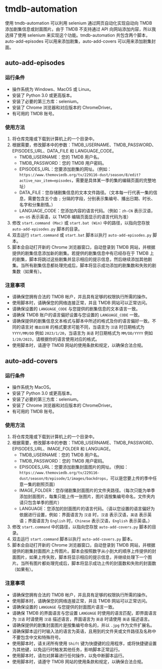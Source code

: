 # tmdb-automation
使用 tmdb-automation 可以利用 selenium 通过网页自动化实现自动向 TMDB 添加剧集信息或封面图片。由于 TMDB 不支持通过 API 向网站添加内容，所以我选择了使用 selenium 来实现这个功能。tmdb-automation 共包含两个脚本，auto-add-episodes 可以用来添加剧集，auto-add-covers 可以用来添加剧集封面。

## auto-add-episodes
### 运行条件
- 操作系统为 Windows、MacOS 或 Linux。
- 安装了 Python 3.0 或更高版本。
- 安装了必要的第三方库：selenium。
- 安装了 Chrome 浏览器和对应版本的 ChromeDriver。
- 有可用的 TMDB 账号。

### 使用方法
1. 将仓库克隆或下载到计算机上的一个目录中。
2. 根据需要，修改脚本中的参数：TMDB_USERNAME、TMDB_PASSWORD、EPISODES_URL、DATA_FILE 和 LANGUAGE_CODE。
   - TMDB_USERNAME：您的 TMDB 用户名。
   - TMDB_PASSWORD：您的 TMDB 用户密码。
   - EPISODES_URL：您要添加剧集的网址。（例如：`https://www.themoviedb.org/tv/229116-dust/season/8/edit?active_nav_item=episodes`，需要是具体某一季的集的编辑页面的完整地址）
   - DATA_FILE：您存储剧集信息的文本文件路径。（文本每一行代表一集的信息，需要包含五个由 `;` 分隔的字段，分别表示集编号、播出日期、时长、名字和分集剧情。）
   - LANGUAGE_CODE：您添加内容的语言代码。（例如：`zh-CN` 表示汉语，`en-US` 表示英语，以 TMDB 编辑页面显示的语言代码为准）
3. 修改 `start.command (Mac)` 或 `start.bat (Win)` 中的路径，以指向您存放 `auto-add-episodes.py` 脚本的目录。
4. 双击运行 `start.command` 或 `start.bat` 脚本以执行 `auto-add-episodes.py` 脚本。
5. 脚本会自动打开新的 Chrome 浏览器窗口，自动登录到 TMDB 网站，并根据提供的剧集信息添加新的剧集。若提供的剧集信息中有已经存在于 TMDB 上的剧集，脚本将跳过这些剧集并显示相应的提示信息，然后继续添加其他剧集。当所有剧集信息都处理完成后，脚本将显示成功添加的剧集数和失败的剧集数（如果有）。

### 注意事项
- 请确保您拥有合法的 TMDB 帐户，并且具有足够的权限执行所需的操作。
- 使用脚本时，请确保您的网络连接正常，并且 TMDB 网站可以正常访问。
- 请确保设置的 `LANGUAGE_CODE` 与您提供的剧集信息的文本语言一致。
- 请确保 TMDB 账户的语言偏好设置与您设置的 `LANGUAGE_CODE` 一致。
- 请确保提供的剧集信息文本格式与脚本中所述的格式及你的语言偏好一致。不同的语言对 `播出日期` 的格式要求可能不同，当语言为 `汉语` 时日期格式为 `YYYY/MM/DD` 例如 `2023/1/20`，当语言为 `英语` 时日期格式为 `MM/DD/YYYY` 例如 `1/20/2023`，请根据你的语言使用对应的格式。
- 使用脚本时，请遵守 TMDB 网站的使用条款和规定，以确保合法合规。

## auto-add-covers
### 运行条件
- 操作系统为 MacOS。
- 安装了 Python 3.0 或更高版本。
- 安装了必要的第三方库：selenium。
- 安装了 Chrome 浏览器和对应版本的 ChromeDriver。
- 有可用的 TMDB 账号。

### 使用方法
1. 将仓库克隆或下载到计算机上的一个目录中。
2. 根据需要，修改脚本中的参数：TMDB_USERNAME、TMDB_PASSWORD、EPISODES_URL、IMAGE_FOLDER 和 LANGUAGE。
   - TMDB_USERNAME：您的 TMDB 用户名。
   - TMDB_PASSWORD：您的 TMDB 用户密码。
   - EPISODES_URL：您要添加剧集封面图片的网址。（例如：`https://www.themoviedb.org/tv/229116-dust/season/0/episode/1/images/backdrops`，可以是您要上传的季中任意一集的剧照页面）
   - IMAGE_FOLDER：您存储剧集封面图片的文件夹路径。（每次只能为单季添加封面图片，每集只能上传一张图片，图片请按集编号命名，文件夹内请只包含单季的图片）
   - LANGUAGE：您添加的封面图片的语言代码。（请以您设置的语言偏好为依据进行设置，例如：界面语言为 `汉语` 时，`汉语` 表示汉语，`英语` 表示英语；界面语言为 `English` 时，`Chinese` 表示汉语，`English` 表示英语。）
3. 修改 `start.command` 中的路径，以指向您存放 `auto-add-covers.py` 脚本的目录。
4. 双击运行 `start.command` 脚本以执行 `auto-add-covers.py` 脚本。
5. 脚本会自动打开新的 Chrome 浏览器窗口，自动登录到 TMDB 网站，并根据提供的剧集封面图片上传图片。脚本会按照数字从小到大的顺序上传提供的封面图片，如果上传失败，脚本将显示相应的提示信息，并继续处理下一个图片。当所有图片都处理完成后，脚本将显示成功上传的封面数和失败的封面数（如果有）。

### 注意事项
- 请确保您拥有合法的 TMDB 帐户，并且具有足够的权限执行所需的操作。
- 使用脚本时，请确保您的网络连接正常，并且 TMDB 网站可以正常访问。
- 请确保设置的 `LANGUAGE` 与您提供的封面图片语言一致。
- 请确保 TMDB 的界面语言与您设置 `LANGUAGE` 时使用的语言匹配，即界面语言为 `汉语` 时请使用 `汉语` 描述语言，界面语言为 `英语` 时请使用 `英语` 描述语言。
- 请确保提供的剧集封面图片是按集编号命名的，并以 `.jpg` 作为文件扩展名。
- 请确保脚本运行时输入法的语言为英语，且用到的文件夹或文件路径及名称中不要包含中文和特殊符号。
- 使用脚本时，请关闭所有使用 `Shift` 键为快捷键的应用程序，或将快捷键设置为其他键，以免运行时触发其他任务，影响脚本正常运行。
- 使用脚本时，请勿对屏幕进行任何操作，以免中断脚本运行。
- 使用脚本时，请遵守 TMDB 网站的使用条款和规定，以确保合法合规。
